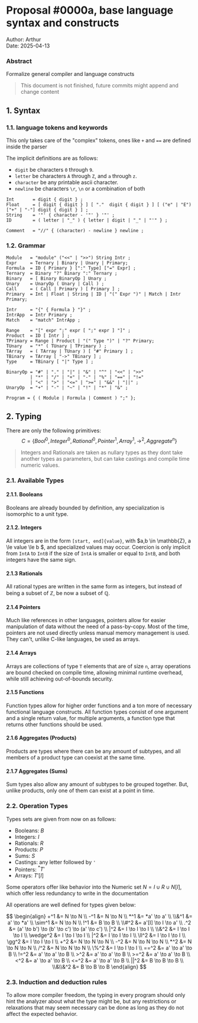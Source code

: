 # Proposal #0000a, base language syntax and constructs

Author: Arthur  
Date: 2025-04-13

### Abstract

Formalize general compiler and language constructs

> This document is not finished, future commits might append and change
> content 

## 1. Syntax
### 1.1. language tokens and keywords

This only takes care of the "complex" tokens, ones like `+` and `==` are
defined inside the parser

The implicit definitions are as follows: 
- `digit` be characters `0` through `9`.
- `letter` be characters `A` through `Z`, and `a` through `z`.
- `character` be any printable ascii character.
- `newline` be characters `\r`, `\n` or a combination of both

```ebnf
Int       = digit { digit } ;
Float     = [ digit { digit } ] [ "."  digit { digit } ] [ ("e" | "E") ["+" | "-"] digit { digit } ] ;
String    = '"' { character - '"' } '"' ;
ID        = ( letter | "_" ) { letter | digit | "_" | "'" } ;

Comment   = "//" { (character) - newline } newline ;
```

### 1.2. Grammar

```ebnf
Module   = "module" ("<<" | ">>") String Intr ;
Expr     = Ternary | Binary | Unary | Primary;
Formula  = ID { Primary } [":" Type] ["=" Expr] ;
Ternary  = Binary "?" Binary ":" Ternary ;
Binary   = [ Binary BinaryOp ] Unary ;
Unary    = UnaryOp ( Unary | Call ) ;
Call     = ( Call | Primary ) [ Primary ] ;
Primary  = Int | Float | String | ID | "(" Expr ")" | Match | Intr Primary;

Intr     = "{" { Formula } "}" ;
IntrApp  = Intr Primary ;
Match    = "match" IntrApp ;

Range    = "[" expr ";" expr [ ";" expr ] "]" ;
Product  = ID [ Intr ] ;
TPrimary = Range | Product | "(" Type ")" | "?" Primary;
TUnary   = "*" ( TUnary | TPrimary ) ;
TArray   = ( TArray | TUnary ) [ "#" Primary ] ;
TBinary  = TArray [ "->" TBinary ] ;
Type     = TBinary [ "|" Type ] ;

BinaryOp = "#" | "." | "|" | "&" | "^" | "<<" | ">>" 
         | "*" | "/" | "+" | "-" | "%" | "==" | "!=" 
         | "<" | ">" | "<=" | ">=" | "&&" | "||" ;
UnaryOp  = "+" | "-" | "~" | "!" | "*" | "&" ;

Program = { ( Module | Formula | Comment ) ";" };
```

## 2. Typing

There are only the following primitives: $$C = \{ Bool^0, Integer^0, 
Rational^0, Pointer^1, Array^1, \to^2, Aggregate^n \}$$

> Integers and Rationals are taken as nullary types as they dont take
> another types as parameters, but can take castings and compile time 
> numeric values.

### 2.1. Available Types
#### 2.1.1. Booleans

Booleans are already bounded by definition, any specialization is 
isomorphic to a unit type.

#### 2.1.2. Integers

All integers are in the form `[start, end]{value}`, with 
$a,b \in \mathbb{Z}, a \le value \le b $, and specialized values may 
occur. Coercion is only implicit from `IntA` to `IntB` if the size of
`IntA` is smaller or equal to `IntB`, and both integers have the same
sign.

#### 2.1.3 Rationals

All rational types are written in the same form as integers,
but instead of being a subset of $\mathbb{Z}$, be now a subset of
$\mathbb{Q}$.

#### 2.1.4 Pointers

Much like references in other languages, pointers allow for easier 
manipulation of data without the need of a pass-by-copy. Most of the 
time, pointers are not used directly unless manual memory management is
used. They can't, unlike C-like languages, be used as arrays.

#### 2.1.4 Arrays

Arrays are collections of type `T` elements that are of size `n`, array
operations are bound checked on compile time, allowing minimal runtime
overhead, while still achieving out-of-bounds security.

#### 2.1.5 Functions

Function types allow for higher order functions and a ton more of 
necessary functional language constructs. All function types consist of
one argument and a single return value, for multiple arguments, a 
function type that returns other functions should be used.

#### 2.1.6 Aggregates (Products)

Products are types where there can be any amount of subtypes, and all 
members of a product type can coexist at the same time.

#### 2.1.7 Aggregates (Sums)

Sum types also allow any amount of subtypes to be grouped together. But,
unlike products, only one of them can exist at a point in time.

### 2.2. Operation Types

Types sets are given from now on as follows:
- Booleans: $B$
- Integers: $I$
- Rationals: $R$
- Products: $P$
- Sums: $S$
- Castings: any letter followed by `'`
- Pointers: $^*T'$
- Arrays: $T'[I]$
 
Some operators offer like behavior into the Numeric set 
$N = I \cup R \cup N[I]$, which offer less redundancy to write in the
documentation

All operations are well defined for types given below:

$$
\begin{align}
    +^1 &= N \to N \\
    -^1 &= N \to N \\
    *^1 &= *a' \to a' \\
    \\&^1 &= a' \to *a' \\
    \sim^1 &= N \to N \\
    !^1 &= B \to B \\
    \\#^2 &= a'[I] \to I \to a' \\
    .^2 &= (a' \to b') \to (b' \to c') \to (a' \to c') \\
    |^2 &= I \to I \to I \\
    \\&^2 &= I \to I \to I \\
    \wedge^2 &= I \to I \to I \\
    |^2 &= I \to I \to I \\
    \ll^2 &= I \to I \to I \\
    \gg^2 &= I \to I \to I \\
    +^2 &= N \to N \to N \\
    -^2 &= N \to N \to N \\
    *^2 &= N \to N \to N \\
    /^2 &= N \to N \to N \\
    \%^2 &= I \to I \to I \\
    ==^2 &= a' \to a' \to B \\
    !=^2 &= a' \to a' \to B \\
    >^2 &= a' \to a' \to B \\
    >=^2 &= a' \to a' \to B \\
    <^2 &= a' \to a' \to B \\
    <=^2 &= a' \to a' \to B \\
    ||^2 &= B \to B \to B \\
    \\&\\&^2 &= B \to B \to B
\end{align}
$$

### 2.3. Induction and deduction rules

To allow more compiler freedom, the typing in every program should only
hint the analyzer about what the type might be, but any restrictions or
relaxations that may seem necessary can be done as long as they do not
affect the expected behavior.


